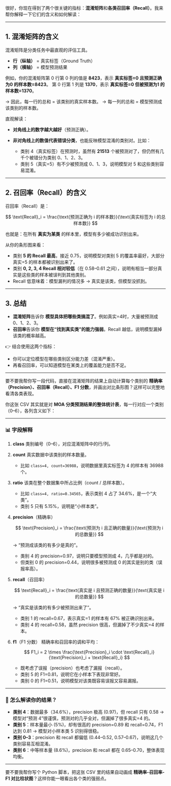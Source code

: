 很好，你现在得到了两个很关键的指标：**混淆矩阵**和**各类召回率（Recall）**。我来帮你解释一下它们的含义和如何解读：

---

## 1. 混淆矩阵的含义

混淆矩阵是分类任务中最直观的评估工具。

* **行（纵轴）** = 真实标签（Ground Truth）
* **列（横轴）** = 模型预测结果

例如，你的混淆矩阵第 0 行第 0 列的值是 **8423**，表示 **真实标签=0 且预测正确为0 的样本数=8423**。
第 0 行第 1 列是 **1370**，表示 **真实标签=0 但被预测为1 的样本数=1370**。

→ 因此，每一行的总和 = 该类别的真实样本数。
→ 每一列的总和 = 模型预测成该类别的样本数。

直观解读：

* **对角线上的数字越大越好**（预测正确）。
* **非对角线上的数值代表错误分类**，也能反映模型混淆的类别对。比如：

  * 类别 4（真实标签）在预测时，虽然有 **21513** 个被预测对了，但仍然有几千个被错分为类别 0、1、2、3。
  * 类别 5（真实=5）有不少被预测成 0、1、3，说明模型对 5 和这些类别容易混淆。

---

## 2. 召回率（Recall）的含义

召回率（Recall）是：

$$
\text{Recall}_i = \frac{\text{预测正确为 i 的样本数}}{\text{真实标签为 i 的总样本数}}
$$

也就是：在所有 **真实为某类** 的样本里，模型有多少被成功识别出来。

从你的条形图来看：

* 类别 **5 的 Recall 最高**，接近 0.75，说明模型对类别 5 的覆盖率最好，大部分真实=5 的样本都被识别出来了。
* 类别 **0, 2, 3, 4 Recall 相对较低**（在 0.58–0.61 之间），说明有相当一部分真实是这些类的样本被误判到其他类别。
* Recall 低意味着：模型漏判的情况多 → 真实是该类，但模型没抓到。

---

## 3. 总结

* **混淆矩阵**告诉你 **模型具体把哪些类搞混了**。例如真实=4时，大量被预测成 0、1、2、3。
* **召回率**告诉你 **模型在“找到真实类”的能力强弱**。Recall 越低，说明模型漏掉该类的概率越高。

👉 结合使用这两个指标：

* 你可以定位模型在哪些类别区分能力差（混淆严重）。
* 再看召回率，可以知道模型在某类上的覆盖能力是否不足。

---

要不要我帮你写一段代码，直接在混淆矩阵的结果上自动计算每个类别的 **精确率（Precision）、召回率（Recall）、F1 分数**，并画出对比条形图？这样可以完整地看清各类表现。

你这张 CSV 其实就是对 **MOA 分类预测结果的整体统计表**，每一行对应一个类别（0–6），各列含义如下：

---

### 📊 字段解释

1. **class**
   类别编号（0–6），对应混淆矩阵中的行/列。

2. **count**
   真实数据中该类别的样本数量。

   * 比如 `class=4, count=36988`，说明数据里真实标签为 4 的样本有 36988 个。

3. **ratio**
   该类在整个数据集中所占比例（count / 总样本数）。

   * 比如 `class=4, ratio=0.34565`，表示类别 4 占了 34.6%，是一个“大类”。
   * 类别 5 只有 5.15%，说明是“小样本类”。

4. **precision**（精确率）

   $$
   \text{Precision}_i = \frac{\text{预测为 i 且正确的数量}}{\text{预测为 i 的总数量}}
   $$

   → “预测成该类的有多少是真的”。

   * 类别 4 的 precision=0.97，说明只要模型预测成 4，几乎都是对的。
   * 但类别 0 的 precision=0.44，说明很多被预测成 0 的其实是别的类（误报率高）。

5. **recall**（召回率）

   $$
   \text{Recall}_i = \frac{\text{真实是 i 且预测正确的数量}}{\text{真实是 i 的总数量}}
   $$

   → “真实是该类的有多少被预测出来了”。

   * 类别 1 的 recall=0.67，表示真实=1 的样本有 67% 被正确识别出来。
   * 类别 4 的 recall=0.58，虽然 precision 很高，但漏掉了不少真实=4 的样本。

6. **f1**（F1 分数）
   精确率和召回率的调和平均：

   $$
   F1_i = 2 \times \frac{\text{Precision}_i \cdot \text{Recall}_i}{\text{Precision}_i + \text{Recall}_i}
   $$

   * 既考虑了误报（precision）也考虑了漏报（recall）。
   * 类别 5 的 F1=0.81，说明它在小样本下表现非常好。
   * 类别 0 的 F1=0.51，说明模型对该类既容易误报又容易漏报。

---

### 🔎 怎么解读你的结果？

* **类别 4**：数据最多（34.6%），precision 极高 (0.97)，但 recall 只有 0.58 → 模型对“预测 4”很谨慎，预测对的几乎全对，但漏掉了很多真实=4 的。
* **类别 5**：样本量最小 (5%)，却有很高的 precision=0.89 和 recall=0.74，F1 达到 0.81 → 模型对小样本类 5 识别得很稳。
* **类别 0–3**：precision 和 recall 都偏低 (0.44–0.52, 0.57–0.67)，说明这几个类别容易互相混淆。
* **类别 6**：中等样本量 (8.6%)，precision 和 recall 都在 0.65–0.70，整体表现均衡。

---

要不要我帮你写个 Python 脚本，把这张 CSV 里的结果自动画成 **精确率-召回率-F1 对比柱状图**？这样你能一眼看出各个类的强弱点。
